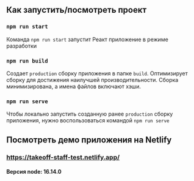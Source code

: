 ## Как запустить/посмотреть проект 

### `npm run start`

Команда `npm run start` запустит Реакт приложение в режиме разработки

### `npm run build`

Создает `production` сборку приложения в папке `build`. 
Оптимизирует сборку для достижения наилучшей производительности. 
Сборка минимизирована, а имена файлов включают хэши.

### `npm run serve`

Чтобы локально запустить созданную ранее `production` сборку приложения, нужно воспользоваться командой `npm run serve`

## Посмотреть демо приложения на Netlify

### https://takeoff-staff-test.netlify.app/

#### Версия node: 16.14.0
